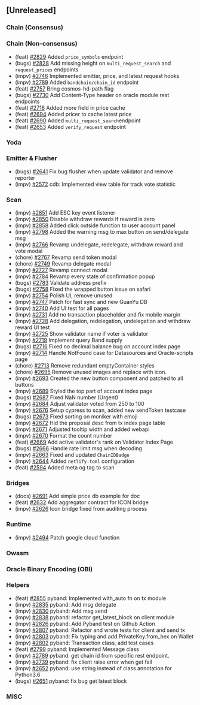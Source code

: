 <!--
(feat): New feature
(impv): Improvement / Enhancement
(docs): Documentation
(bugs): Bug fixes
(chore): Chore/cleanup work
-->

## [Unreleased]

### Chain (Consensus)

### Chain (Non-consensus)

- (feat) [\#2829](https://github.com/bandprotocol/bandchain/pull/2829) Added `price_symbols` endpoint
- (bugs) [\#2828](https://github.com/bandprotocol/bandchain/pull/2828) Add missing height on `multi_request_search` and `request_prices` endpoints
- (impv) [\#2746](https://github.com/bandprotocol/bandchain/pull/2746) Implemented emitter, price, and latest request hooks
- (impv) [\#2789](https://github.com/bandprotocol/bandchain/pull/2789) Added `bandchain/chain_id` endpoint
- (feat) [\#2757](https://github.com/bandprotocol/bandchain/pull/2757) Bring cosmos-hd-path flag
- (bugs) [\#2730](https://github.com/bandprotocol/bandchain/pull/2730) Add Content-Type header on oracle module rest endpoints
- (feat) [\#2718](https://github.com/bandprotocol/bandchain/pull/2718) Added more field in price cache
- (feat) [\#2694](https://github.com/bandprotocol/bandchain/pull/2694) Added pricer to cache latest price
- (feat) [\#2690](https://github.com/bandprotocol/bandchain/pull/2690) Added `multi_request_search`endpoint
- (feat) [\#2653](https://github.com/bandprotocol/bandchain/pull/2653) Added `verify_request` endpoint

### Yoda

### Emitter & Flusher

- (bugs) [\#2641](https://github.com/bandprotocol/bandchain/pull/2641) Fix bug flusher when update validator and remove reporter
- (impv) [\#2572](https://github.com/bandprotocol/bandchain/pull/2572) cdb: Implemented view table for track vote statistic

### Scan

- (impv) [\#2851](https://github.com/bandprotocol/bandchain/pull/2851) Add ESC key event listener
- (impv) [\#2850](https://github.com/bandprotocol/bandchain/pull/2850) Disable withdraw rewards if reward is zero
- (impv) [\#2858](https://github.com/bandprotocol/bandchain/pull/2858) Added click outside function to user account panel
- (impv) [\#2798](https://github.com/bandprotocol/bandchain/pull/2798) Added the warning msg to max button on send/delegate msg
- (impv) [\#2766](https://github.com/bandprotocol/bandchain/pull/2766) Revamp undelegate, redelegate, withdraw reward and vote modal
- (chore) [\#2767](https://github.com/bandprotocol/bandchain/pull/2767) Revamp send token modal
- (chore) [\#2749](https://github.com/bandprotocol/bandchain/pull/2749) Revamp delegate modal
- (impv) [\#2727](https://github.com/bandprotocol/bandchain/pull/2727) Revamp connect modal
- (impv) [\#2784](https://github.com/bandprotocol/bandchain/pull/2784) Revamp every state of confirmation popup
- (bugs) [\#2783](https://github.com/bandprotocol/bandchain/pull/2783) Validate address prefix
- (bugs) [\#2758](https://github.com/bandprotocol/bandchain/pull/2758) Fixed the wrapped button issue on safari
- (impv) [\#2754](https://github.com/bandprotocol/bandchain/pull/2754) Polish UI, remove unused
- (impv) [\#2747](https://github.com/bandprotocol/bandchain/pull/2747) Patch for fast sync and new GuanYu DB
- (impv) [\#2740](https://github.com/bandprotocol/bandchain/pull/2740) Add UI test for all pages
- (impv) [\#2731](https://github.com/bandprotocol/bandchain/pull/2731) Add no transaction placeholder and fix mobile margin
- (impv) [\#2728](https://github.com/bandprotocol/bandchain/pull/2728) Add delegation, redelegation, undelegation and withdraw reward UI test
- (impv) [\#2725](https://github.com/bandprotocol/bandchain/pull/2725) Show validator name if voter is validator
- (impv) [\#2719](https://github.com/bandprotocol/bandchain/pull/2719) Implement query Band supply
- (bugs) [\#2716](https://github.com/bandprotocol/bandchain/pull/2716) Fixed no decimal balance bug on account index
  page
- (impv) [\#2714](https://github.com/bandprotocol/bandchain/pull/2714) Handle NotFound case for Datasources and Oracle-scripts page
- (chore) [\#2713](https://github.com/bandprotocol/bandchain/pull/2713) Remove redundant emptyContainer styles
- (chore) [\#2695](https://github.com/bandprotocol/bandchain/pull/2695) Remove unused images and replace with icon.
- (impv) [\#2693](https://github.com/bandprotocol/bandchain/pull/2693) Created the new button component and patched to all buttons
- (impv) [\#2689](https://github.com/bandprotocol/bandchain/pull/2689) Styled the top part of account index page
- (bugs) [\#2687](https://github.com/bandprotocol/bandchain/pull/2687) Fixed NaN number (Urgent)
- (impv) [\#2684](https://github.com/bandprotocol/bandchain/pull/2684) Adjust validator voted from 250 to 100
- (impv) [\#2676](https://github.com/bandprotocol/bandchain/pull/2676) Setup cypress to scan, added new sendToken testcase
- (bugs) [\#2673](https://github.com/bandprotocol/bandchain/pull/2673) Fixed sorting on moniker with emoji
- (impv) [\#2672](https://github.com/bandprotocol/bandchain/pull/2672) Hid the proposal desc from tx index page table
- (impv) [\#2671](https://github.com/bandprotocol/bandchain/pull/2671) Adjusted tooltip width and added webapi
- (impv) [\#2670](https://github.com/bandprotocol/bandchain/pull/2670) Format the count number
- (feat) [\#2669](https://github.com/bandprotocol/bandchain/pull/2669) Add active validator's rank on Validator Index Page
- (bugs) [\#2666](https://github.com/bandprotocol/bandchain/pull/2666) Handle rate limit msg when decoding
- (impv) [\#2663](https://github.com/bandprotocol/bandchain/pull/2663) Fixed and updated `ChainIDBadge`
- (impv) [\#2644](https://github.com/bandprotocol/bandchain/pull/2644) Added `netlify.toml` configuration
- (feat) [\#2594](https://github.com/bandprotocol/bandchain/pull/2594) Added meta og tag to scan

### Bridges

- (docs) [\#2691](https://github.com/bandprotocol/bandchain/pull/2691) Add simple price db example for doc
- (feat) [\#2632](https://github.com/bandprotocol/bandchain/pull/2632) Add aggregator contract for ICON bridge
- (impv) [\#2626](https://github.com/bandprotocol/bandchain/pull/2626) Icon bridge fixed from auditing process

### Runtime

- (impv) [\#2494](https://github.com/bandprotocol/bandchain/pull/2494) Patch google cloud function

### Owasm

### Oracle Binary Encoding (OBI)

### Helpers

- (feat) [\#2855](https://github.com/bandprotocol/bandchain/pull/2855) pyband: Implemented with_auto fn on tx module
- (impv) [\#2835](https://github.com/bandprotocol/bandchain/pull/2835) pyband: Add msg delegate
- (impv) [\#2830](https://github.com/bandprotocol/bandchain/pull/2830) pyband: Add msg send
- (impv) [\#2838](https://github.com/bandprotocol/bandchain/pull/2838) pyband: refactor get_latest_block on client module
- (impv) [\#2826](https://github.com/bandprotocol/bandchain/pull/2826) pyband: Add Pyband test on Github Action
- (impv) [\#2807](https://github.com/bandprotocol/bandchain/pull/2807) pyband: Refactor and wrote tests for client and send tx
- (impv) [\#2803](https://github.com/bandprotocol/bandchain/pull/2803) pyband: Fix typing and add PrivateKey.from_hex on Wallet
- (impv) [\#2802](https://github.com/bandprotocol/bandchain/pull/2802) pyband: Transaction class, add test cases
- (feat) [\#2799](https://github.com/bandprotocol/bandchain/pull/2799) pyband: Implemented Message class
- (impv) [\#2789](https://github.com/bandprotocol/bandchain/pull/2789) pyband: get chain id from specific rest endpoint.
- (impv) [\#2739](https://github.com/bandprotocol/bandchain/pull/2739) pyband: fix client raise error when get fail
- (impv) [\#2652](https://github.com/bandprotocol/bandchain/pull/2652) pyband: use string instead of class annotation for Python3.6
- (bugs) [\#2651](https://github.com/bandprotocol/bandchain/pull/2651) pyband: fix bug get latest block

### MISC
